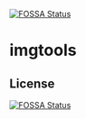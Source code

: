[![FOSSA Status](https://app.fossa.io/api/projects/git%2Bgithub.com%2FOnsetGame%2Fimgtools.svg?type=shield)](https://app.fossa.io/projects/git%2Bgithub.com%2FOnsetGame%2Fimgtools?ref=badge_shield)

# imgtools

## License
[![FOSSA Status](https://app.fossa.io/api/projects/git%2Bgithub.com%2FOnsetGame%2Fimgtools.svg?type=large)](https://app.fossa.io/projects/git%2Bgithub.com%2FOnsetGame%2Fimgtools?ref=badge_large)